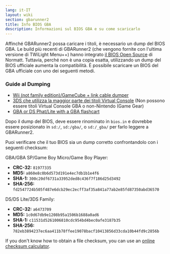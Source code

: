 ```yaml
---
lang: it-IT
layout: wiki
section: gbarunner2
title: Info BIOS GBA
description: Informazioni sul BIOS GBA e su come scaricarlo
---
```


Affinché GBARunner2 possa caricare i titoli, è necessario un dump del BIOS GBA. Le build più recenti di GBARunner2 (che vengono fornite con l'ultima versione di TWiLight Menu++) hanno integrato [il BIOS Open Source](https://github.com/Normmatt/gba_bios) di Normatt. Tuttavia, perché non è una copia esatta, utilizzando un dump del BIOS ufficiale aumenta la compatibilità. È possibile scaricare un BIOS del GBA ufficiale con uno dei seguenti metodi.

### Guide al Dumping

- [Wii (not family edition)/GameCube + link cable dumper](https://github.com/FIX94/gba-link-cable-dumper)
- [3DS che utilizza la maggior parte dei titoli Virtual Console](https://glazedbelmont.github.io/gbabiosdump/#virtual-console-title-from-a-3ds) (Non possono essere titoli Virtual Console GBA o non-Nintendo (Game Gear)
- [GBA or DS Phat/Lite with a GBA flashcart](https://glazedbelmont.github.io/gbabiosdump/#gameboy-advance-sp-micro-ds-ds-lite)

Dopo il dump del BIOS, deve essere rinominato in `bios.in` e dovrebbe essere posizionato in `sd:/`, `sd:/gba/`, o `sd:/_gba/` per farlo leggere a GBARunner2.

Puoi verificare che il tuo BIOS sia un dump corretto confrontandolo con i seguenti checksum:

GBA/GBA SP/Game Boy Micro/Game Boy Player:
- **CRC-32:** `81977335`
- **MD5:** `a860e8c0b6d573d191e4ec7db1b1e4f6`
- **SHA-1:** `300c20df6731a33952ded8c436f7f186d25d3492`
- **SHA-256:** `fd2547724b505f487e6dcb29ec2ecff3af35a841a77ab2e85fd87350abd36570`

DS/DS Lite/3DS Family:
- **CRC-32:** `a6473709`
- **MD5:** `1c0d67db9e1208b95a1506b1688a0ad6`
- **SHA-1:** `c11531d5261006810cdc954bd4bec0afe3187b35`
- **SHA-256:** `782eb3894237ec6aa411b78ffee19078bacf10413856d33cda10b44fd9c2856b`

If you don't know how to obtain a file checksum, you can use an [online checksum calculator](https://emn178.github.io/online-tools/crc32_checksum.html).
